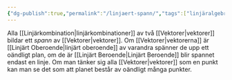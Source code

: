 ```yaml
---
{"dg-publish":true,"permalink":"/linjaert-spann/","tags":["linjäralgebra"]}
---
```


Alla [[Linjärkombination\|linjärkombinationer]] av två [[Vektorer\|vektorer]] bildar ett *spann* av [[Vektorer\|vektorer]]. Om [[Vektorer\|vektorerna]] är [[Linjärt Oberoende\|linjärt oberoende]] av varandra spänner de upp ett oändligt plan, om de är [[Linjärt Beroende\|Linjärt Beroende]] blir spannet endast en linje. Om man tänker sig alla [[Vektorer\|vektorer]] som en punkt kan man se det som att planet består av oändligt många punkter.
